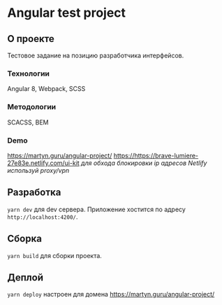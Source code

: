 # Angular test project

## O проекте

Тестовое задание на позицию разработчика интерфейсов.

### Технологии

Angular 8, Webpack, SCSS

### Методологии

SCACSS, BEM

### Demo

<https://martyn.guru/angular-project/>
<https://https://brave-lumiere-27e83e.netlify.com/ui-kit>
*для обхода блокировки ip адресов Netlify используй proxy/vpn*

## Разработка

`yarn dev` для dev сервера. Приложение хостится по адресу `http://localhost:4200/`.

## Сборка

`yarn build` для сборки проекта.

## Деплой

`yarn deploy` настроен для домена https://martyn.guru/angular-project/
